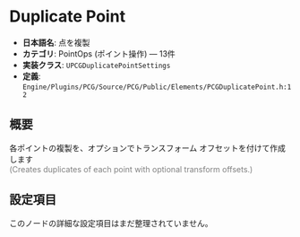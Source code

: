 # Duplicate Point

- **日本語名**: 点を複製
- **カテゴリ**: PointOps (ポイント操作) — 13件
- **実装クラス**: `UPCGDuplicatePointSettings`
- **定義**: `Engine/Plugins/PCG/Source/PCG/Public/Elements/PCGDuplicatePoint.h:12`

## 概要

各ポイントの複製を、オプションでトランスフォーム オフセットを付けて作成します<br><span style='color:gray'>(Creates duplicates of each point with optional transform offsets.)</span>

## 設定項目

このノードの詳細な設定項目はまだ整理されていません。
